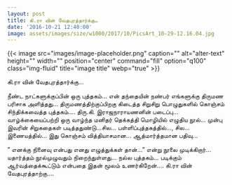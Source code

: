 ```yaml
---
layout: post
title: கி.ரா வின் வேதபுரத்தார்க்கு…
date: '2016-10-21 12:40:00'
image: assets/images/size/w1000/2017/10/PicsArt_10-29-12.16.04.jpg
---
```

{{< image src="images/image-placeholder.png" caption="" alt="alter-text" height="" width="" position="center" command="fill" option="q100" class="img-fluid" title="image title"  webp="true" >}}

கி.ரா வின் வேதபுரத்தார்க்கு…

நீண்ட நாட்களுக்குப்பின் ஒரு புத்தகம்…
என் தந்தையின் நண்பர் எங்களுக்கு திருமண பரிசாக அளித்தது… திருமணத்திற்குப்பிறகு கிடைத்த சிறுசிறு பொழுதுகளில் கொஞ்சம் சிந்திக்கவைத்த புத்தகம்….
திரு.கி. இராஜநாராயணனின் படைப்பு… வாழ்க்கையைப்பற்றி ஒரு வாழ்ந்த மனிதர் தெக்கத்தி மொழியில் எழுதிய நூல்… முன்பு இவரின் சிறுகதைகள் படித்ததுண்டு…சில… பள்ளிப்புத்தகத்தில்…, சில… இணையத்தில்… இது கொஞ்சம் வித்தியாசமான… ஆத்மார்த்தமான பதிவு…

” எனக்கு நினைவு என்பது எனது எழுத்துக்கள் தான்…” என்று நூலை முடிக்கிறார்… யதார்த்தம் நூல்முழுவதும் நிறைந்துள்ளது… நல்ல புத்தகம்… படிக்கும் ஆர்வத்தைக்கூட்டும் என்பதை இதன் மூலம் உணர்கிறேன்…. கி.ரா வின் வேதபுரத்தாற்கு….